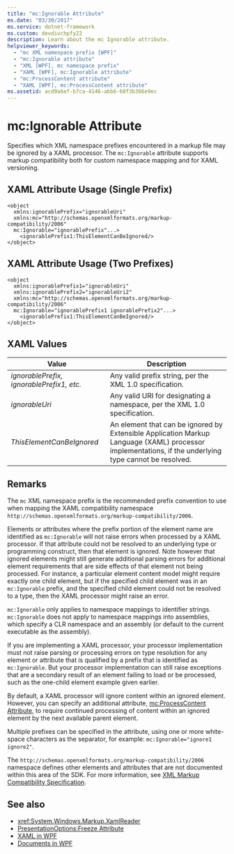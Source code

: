 ```yaml
---
title: "mc:Ignorable Attribute"
ms.date: "03/30/2017"
ms.service: dotnet-framework
ms.custom: devdivchpfy22
description: Learn about the mc Ignorable attribute.
helpviewer_keywords:
  - "mc XML namespace prefix [WPF]"
  - "mc:Ignorable attribute"
  - "XML [WPF], mc namespace prefix"
  - "XAML [WPF], mc:Ignorable attribute"
  - "mc:ProcessContent attribute"
  - "XAML [WPF], mc:ProcessContent attribute"
ms.assetid: acd9a6ef-b7ca-4146-abb6-60f3b366e9ec
---
```

# mc:Ignorable Attribute

Specifies which XML namespace prefixes encountered in a markup file may be ignored by a XAML processor. The `mc:Ignorable` attribute supports markup compatibility both for custom namespace mapping and for XAML versioning.

## XAML Attribute Usage (Single Prefix)

```xaml
<object
  xmlns:ignorablePrefix="ignorableUri"
  xmlns:mc="http://schemas.openxmlformats.org/markup-compatibility/2006"
  mc:Ignorable="ignorablePrefix"...>
    <ignorablePrefix1:ThisElementCanBeIgnored/>
</object>
```

## XAML Attribute Usage (Two Prefixes)

```xaml
<object
  xmlns:ignorablePrefix1="ignorableUri"
  xmlns:ignorablePrefix2="ignorableUri2"
  xmlns:mc="http://schemas.openxmlformats.org/markup-compatibility/2006"
  mc:Ignorable="ignorablePrefix1 ignorablePrefix2"...>
    <ignorablePrefix1:ThisElementCanBeIgnored/>
</object>
```

## XAML Values

| Value | Description |
|-------|-------------|
|*ignorablePrefix, ignorablePrefix1, etc.*|Any valid prefix string, per the XML 1.0 specification.|
|*ignorableUri*|Any valid URI for designating a namespace, per the XML 1.0 specification.|
|*ThisElementCanBeIgnored*|An element that can be ignored by Extensible Application Markup Language (XAML) processor implementations, if the underlying type cannot be resolved.|

## Remarks

 The `mc` XML namespace prefix is the recommended prefix convention to use when mapping the XAML compatibility namespace `http://schemas.openxmlformats.org/markup-compatibility/2006`.

 Elements or attributes where the prefix portion of the element name are identified as `mc:Ignorable` will not raise errors when processed by a XAML processor. If that attribute could not be resolved to an underlying type or programming construct, then that element is ignored. Note however that ignored elements might still generate additional parsing errors for additional element requirements that are side effects of that element not being processed. For instance, a particular element content model might require exactly one child element, but if the specified child element was in an `mc:Ignorable` prefix, and the specified child element could not be resolved to a type, then the XAML processor might raise an error.

 `mc:Ignorable` only applies to namespace mappings to identifier strings. `mc:Ignorable` does not apply to namespace mappings into assemblies, which specify a CLR namespace and an assembly (or default to the current executable as the assembly).

 If you are implementing a XAML processor, your processor implementation must not raise parsing or processing errors on type resolution for any element or attribute that is qualified by a prefix that is identified as `mc:Ignorable`. But your processor implementation can still raise exceptions that are a secondary result of an element failing to load or be processed, such as the one-child element example given earlier.

 By default, a XAML processor will ignore content within an ignored element. However, you can specify an additional attribute, [mc:ProcessContent Attribute](mc-processcontent-attribute.md), to require continued processing of content within an ignored element by the next available parent element.

 Multiple prefixes can be specified in the attribute, using one or more white-space characters as the separator, for example: `mc:Ignorable="ignore1 ignore2"`.

 The `http://schemas.openxmlformats.org/markup-compatibility/2006` namespace defines other elements and attributes that are not documented within this area of the SDK. For more information, see [XML Markup Compatibility Specification](/office/open-xml/general/introduction-to-markup-compatibility#markup-compatibility-in-the-open-xml-file-formats-specification).

## See also

- <xref:System.Windows.Markup.XamlReader>
- [PresentationOptions:Freeze Attribute](presentationoptions-freeze-attribute.md)
- [XAML in WPF](xaml-in-wpf.md)
- [Documents in WPF](documents-in-wpf.md)
